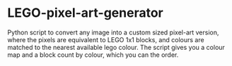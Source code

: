 # LEGO-pixel-art-generator
Python script to convert any image into a custom sized pixel-art version, where the pixels are equivalent to LEGO 1x1 blocks, and colours are matched to the nearest available lego colour. The script gives you a colour map and a block count by colour, which you can the order.
